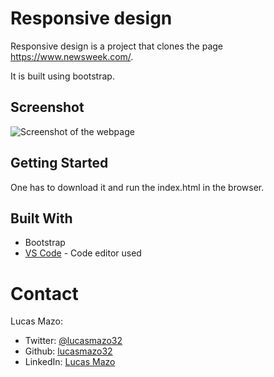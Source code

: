 # Responsive design

Responsive design is a project that clones the page https://www.newsweek.com/.

It is built using bootstrap.

## Screenshot

![Screenshot of the webpage](screenshot.png)

## Getting Started

One has to download it and run the index.html in the browser.

## Built With

* Bootstrap
* [VS Code](https://code.visualstudio.com/) - Code editor used

# Contact

Lucas Mazo:

- Twitter: [@lucasmazo32](https://twitter.com/lucasmazo32)
- Github: [lucasmazo32](https://github.com/lucasmazo32)
- LinkedIn: [Lucas Mazo](https://www.linkedin.com/in/lucasmazo/)
